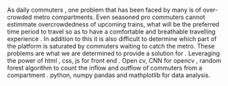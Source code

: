As daily commuters , one problem that has been faced by many is of over-crowded metro compartments. Even seasoned pro commuters cannot estimmate overcrowdedness of upcoming trains, what will be the preferred time period to travel so as to have a comfortable and breathable travelling experience . In addition to this it is also difficult to determine which part of the platform is saturated by commuters waiting to catch the metro. These problems are what we are determined to provide a solution for . Leveraging the power of html , css, js for front end . Open cv, CNN for opencv , random forest algorithm to count the inflow and outflow of commuters from a compartment . python, numpy pandas and mathplotlib for data analysis.